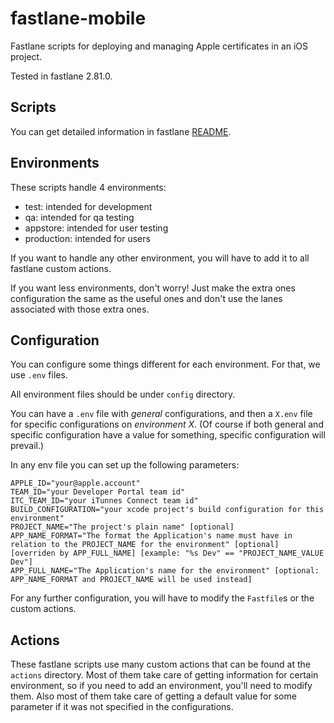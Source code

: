 fastlane-mobile
================

Fastlane scripts for deploying and managing Apple certificates in an iOS project.

Tested in fastlane 2.81.0.

## Scripts

You can get detailed information in fastlane [README](./README.md).

## Environments

These scripts handle 4 environments:
- test: intended for development
- qa: intended for qa testing
- appstore: intended for user testing
- production: intended for users

If you want to handle any other environment, you will have to add it to all fastlane custom actions.

If you want less environments, don't worry! Just make the extra ones configuration the same as the useful ones
and don't use the lanes associated with those extra ones.

## Configuration

You can configure some things different for each environment. For that, we use `.env` files.

All environment files should be under `config` directory.

You can have a `.env` file with *general* configurations, and then a `X.env` file for specific configurations on *environment X*.
(Of course if both general and specific configuration have a value for something, specific configuration will prevail.)

In any env file you can set up the following parameters:

```
APPLE_ID="your@apple.account"
TEAM_ID="your Developer Portal team id"
ITC_TEAM_ID="your iTunnes Connect team id"
BUILD_CONFIGURATION="your xcode project's build configuration for this environment"
PROJECT_NAME="The project's plain name" [optional]
APP_NAME_FORMAT="The format the Application's name must have in relation to the PROJECT_NAME for the environment" [optional] [overriden by APP_FULL_NAME] [example: "%s Dev" == "PROJECT_NAME_VALUE Dev"]
APP_FULL_NAME="The Application's name for the environment" [optional: APP_NAME_FORMAT and PROJECT_NAME will be used instead]
```

For any further configuration, you will have to modify the `Fastfile`s or the custom actions.

## Actions

These fastlane scripts use many custom actions that can be found at the `actions` directory.
Most of them take care of getting information for certain environment, so if you need to add an environment, you'll need to modify them.
Also most of them take care of getting a default value for some parameter if it was not specified in the configurations.
